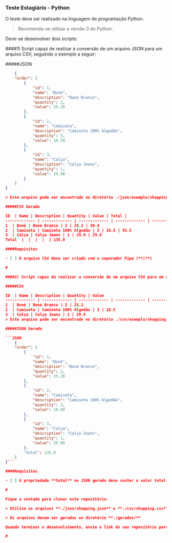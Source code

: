 ### Teste Estagiário - Python

O teste deve ser realizado na linguagem de programação Python.

> Recomenda-se utilizar a versão 3 do Python.

Deve-se desenvolver dois scripts:

####1) Script capaz de realizar a conversão de um arquivo JSON para um arquivo CSV, seguindo o exemplo a seguir:

#####JSON

```JSON
	{
	"order": [
		{
			"id": 1,
			"name": "Boné",
			"description": "Boné Branco",
			"quantity": 2,
			"value": 25.20
		},
		{
			"id": 2,
			"name": "Camiseta",
			"description": "Camiseta 100% Algodão",
			"quantity": 3,
			"value": 18.50
		},
		{
			"id": 3,
			"name": "Calça",
			"description": "Calça Jeans",
			"quantity": 1,
			"value": 29.90
		}
	]
}

> Este arquivo pode ser encontrado no diretório ./json/exemplo/shopping.json

#####CSV Gerado

ID  | Name | Description | Quantity | Value | Total |
------------- | ------------- | ------------- | ------------- | ------------- | -------------
1  | Boné | Boné Branco | 2 | 25.2 | 50.4
2  | Camiseta | Camiseta 100% Algodão | 3 | 18.5 | 55.5
3  | Calça | Calça Jeans | 1 | 29.9 | 29.9
Total  |  |  |  |  | 135.8

####Requisitos

- [ ] O arquivo CSV deve ser criado com o separador Pipe (**|**)

# 

####2) Script capaz de realizar a conversão de um arquivo CSV para um arquivo JSON, seguindo o exemplo a seguir:

#####CSV

ID  | Name | Description | Quantity | Value
------------- | ------------- | ------------- | ------------- | -------------
1  | Boné | Boné Branco | 2 | 25.2 
2  | Camiseta | Camiseta 100% Algodão | 3 | 18.5 
3  | Calça | Calça Jeans | 1 | 29.9 
> Este arquivo pode ser encontrado no diretório ./csv/exemplo/shopping.csv

#####JSON Gerado

```JSON
	{
	"order": [
		{
			"id": 1,
			"name": "Boné",
			"description": "Boné Branco",
			"quantity": 2,
			"value": 25.20
		},
		{
			"id": 2,
			"name": "Camiseta",
			"description": "Camiseta 100% Algodão",
			"quantity": 3,
			"value": 18.50
		},
		{
			"id": 3,
			"name": "Calça",
			"description": "Calça Jeans",
			"quantity": 1,
			"value": 29.90
		},
		"total": 135.8
	]
}```

####Requisitos

- [ ] A propriedade **total** no JSON gerado deve conter o valor total do pedido.

# 

Fique a vontade para clonar este repositório.

> Utilize os arquivos **./json/shopping.json** e **./csv/shopping.csv** para gerar os arquivos com seus respectivos scripts.

> Os arquivos devem ser gerados no diretório **./gerados/**

Quando terminar o desenvolvimento, envie o link do seu repositório para o e-mail ***cintia.andrade@edi-labs.com***.

# 
